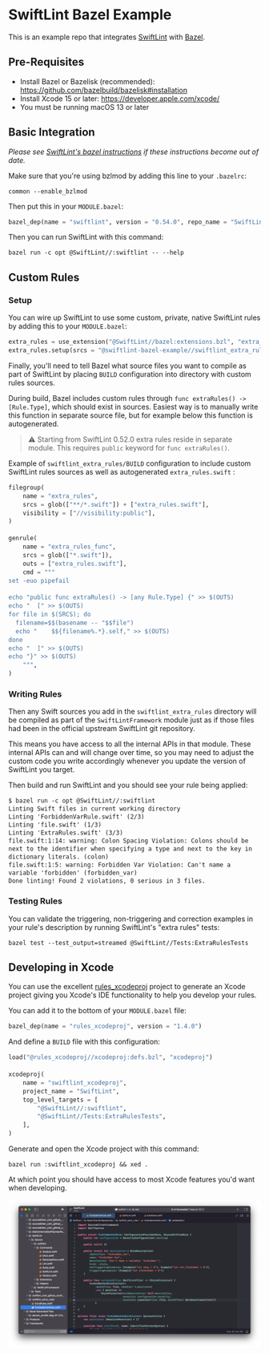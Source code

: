 # SwiftLint Bazel Example

This is an example repo that integrates [SwiftLint][SwiftLint] with
[Bazel][Bazel].

## Pre-Requisites

* Install Bazel or Bazelisk (recommended): https://github.com/bazelbuild/bazelisk#installation
* Install Xcode 15 or later: https://developer.apple.com/xcode/
* You must be running macOS 13 or later

## Basic Integration

_Please see [SwiftLint's bazel instructions][swiftlint-bazel-instructions]
if these instructions become out of date._

Make sure that you're using bzlmod by adding this line to your
`.bazelrc`:

```
common --enable_bzlmod
```

Then put this in your `MODULE.bazel`:

```python
bazel_dep(name = "swiftlint", version = "0.54.0", repo_name = "SwiftLint")
```

Then you can run SwiftLint with this command:

```console
bazel run -c opt @SwiftLint//:swiftlint -- --help
```

## Custom Rules

### Setup

You can wire up SwiftLint to use some custom, private, native SwiftLint
rules by adding this to your `MODULE.bazel`:

```python
extra_rules = use_extension("@SwiftLint//bazel:extensions.bzl", "extra_rules")
extra_rules.setup(srcs = "@swiftlint-bazel-example//swiftlint_extra_rules:extra_rules")
```

Finally, you'll need to tell Bazel what source files you want to compile
as part of SwiftLint by placing `BUILD` configuration into directory with
custom rules sources.

During build, Bazel includes custom rules through `func extraRules() -> [Rule.Type]`,
which should exist in sources. Easiest way is to manually write this function in
separate source file, but for example below this function is autogenerated.

> :warning:  Starting from SwiftLint 0.52.0 extra rules reside in separate
> module. This requires `public` keyword for `func extraRules()`.

Example of `swiftlint_extra_rules/BUILD` configuration to include custom
SwiftLint rules sources as well as autogenerated `extra_rules.swift` :

```python
filegroup(
    name = "extra_rules",
    srcs = glob(["**/*.swift"]) + ["extra_rules.swift"],
    visibility = ["//visibility:public"],
)

genrule(
    name = "extra_rules_func",
    srcs = glob(["*.swift"]),
    outs = ["extra_rules.swift"],
    cmd = """
set -euo pipefail

echo "public func extraRules() -> [any Rule.Type] {" >> $(OUTS)
echo "  [" >> $(OUTS)
for file in $(SRCS); do
  filename=$$(basename -- "$$file")
  echo "    $${filename%.*}.self," >> $(OUTS)
done
echo "  ]" >> $(OUTS)
echo "}" >> $(OUTS)
    """,
)
```

### Writing Rules

Then any Swift sources you add in the `swiftlint_extra_rules` directory
will be compiled as part of the `SwiftLintFramework` module just as if
those files had been in the official upstream SwiftLint git repository.

This means you have access to all the internal APIs in that module.
These internal APIs can and will change over time, so you may need to
adjust the custom code you write accordingly whenever you update the
version of SwiftLint you target.

Then build and run SwiftLint and you should see your rule being applied:

```console
$ bazel run -c opt @SwiftLint//:swiftlint
Linting Swift files in current working directory
Linting 'ForbiddenVarRule.swift' (2/3)
Linting 'file.swift' (1/3)
Linting 'ExtraRules.swift' (3/3)
file.swift:1:14: warning: Colon Spacing Violation: Colons should be next to the identifier when specifying a type and next to the key in dictionary literals. (colon)
file.swift:1:5: warning: Forbidden Var Violation: Can't name a variable 'forbidden' (forbidden_var)
Done linting! Found 2 violations, 0 serious in 3 files.
```

### Testing Rules

You can validate the triggering, non-triggering and correction examples
in your rule's description by running SwiftLint's "extra rules" tests:

```console
bazel test --test_output=streamed @SwiftLint//Tests:ExtraRulesTests
```

## Developing in Xcode

You can use the excellent [rules_xcodeproj][rules_xcodeproj] project to
generate an Xcode project giving you Xcode's IDE functionality to help
you develop your rules.

You can add it to the bottom of your `MODULE.bazel` file:

```python
bazel_dep(name = "rules_xcodeproj", version = "1.4.0")
```

And define a `BUILD` file with this configuration:

```python
load("@rules_xcodeproj//xcodeproj:defs.bzl", "xcodeproj")

xcodeproj(
    name = "swiftlint_xcodeproj",
    project_name = "SwiftLint",
    top_level_targets = [
        "@SwiftLint//:swiftlint",
        "@SwiftLint//Tests:ExtraRulesTests",
    ],
)
```

Generate and open the Xcode project with this command:

```console
bazel run :swiftlint_xcodeproj && xed .
```

At which point you should have access to most Xcode features you'd want
when developing.

![Xcode](xcode.png)

[SwiftLint]: https://github.com/realm/SwiftLint
[Bazel]: https://bazel.build
[swiftlint-bazel-instructions]: https://github.com/realm/SwiftLint#using-bazel
[rules_xcodeproj]: https://github.com/buildbuddy-io/rules_xcodeproj
